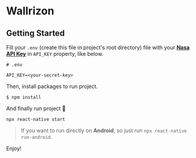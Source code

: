 # Wallrizon

## Getting Started

Fill your `.env` (create this file in project's root directory) file with your [**Nasa API Key**][nasa-api-url] in `API_KEY` property, like below.
```env
# .env

API_KEY=<your-secret-key>
```

Then, install packages to run project.
```
$ npm install
```

And finally run project 🚀
```
npx react-native start
```

> If you want to run directly on **Android**, so just run `npx react-native run-android`.

Enjoy!

[nasa-api-url]: https://api.nasa.gov/
